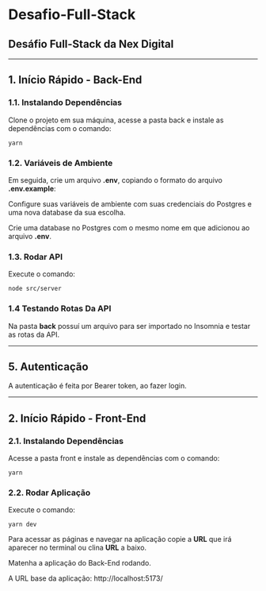 # Desafio-Full-Stack
## Desáfio Full-Stack da Nex Digital

---

## 1. Início Rápido - Back-End

### 1.1. Instalando Dependências

Clone o projeto em sua máquina, acesse a pasta back e instale as dependências com o comando:

```shell
yarn
```

### 1.2. Variáveis de Ambiente

Em seguida, crie um arquivo **.env**, copiando o formato do arquivo **.env.example**:

Configure suas variáveis de ambiente com suas credenciais do Postgres e uma nova database da sua escolha.

Crie uma database no Postgres com o mesmo nome em que adicionou ao arquivo **.env**.

### 1.3. Rodar API

Execute o comando:

```
node src/server
```

### 1.4 Testando Rotas Da API

Na pasta **back** possuí um arquivo para ser importado no Insomnia e testar as rotas da API.

---
## 5. Autenticação

A autenticação é feita por Bearer token, ao fazer login.

---

## 2. Início Rápido - Front-End

### 2.1. Instalando Dependências

Acesse a pasta front e instale as dependências com o comando:

```shell
yarn
```

### 2.2. Rodar Aplicação

Execute o comando:

```
yarn dev
```

Para acessar as páginas e navegar na aplicação copie a **URL** que irá aparecer no terminal ou clina **URL** a baixo.

Matenha a aplicação do Back-End rodando.

A URL base da aplicação:
http://localhost:5173/


